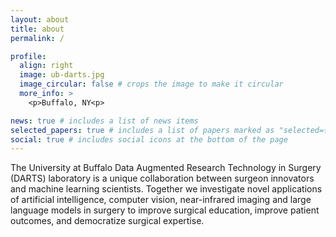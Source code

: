 ```yaml
---
layout: about
title: about
permalink: /

profile:
  align: right
  image: ub-darts.jpg
  image_circular: false # crops the image to make it circular
  more_info: >
    <p>Buffalo, NY<p>

news: true # includes a list of news items
selected_papers: true # includes a list of papers marked as "selected={true}"
social: true # includes social icons at the bottom of the page
---
```


The University at Buffalo Data Augmented Research Technology in Surgery (DARTS) laboratory is a unique collaboration between surgeon innovators and machine learning scientists. Together we investigate novel applications of artificial intelligence, computer vision, near-infrared imaging and large language models in surgery to improve surgical education, improve patient outcomes, and democratize surgical expertise.
